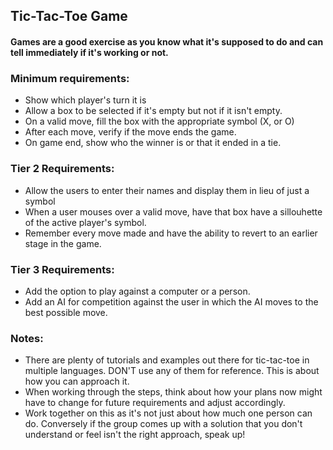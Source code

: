 ## Tic-Tac-Toe Game
#### Games are a good exercise as you know what it's supposed to do and can tell immediately if it's working or not.

### Minimum requirements:
* Show which player's turn it is
* Allow a box to be selected if it's empty but not if it isn't empty.
* On a valid move, fill the box with the appropriate symbol (X, or O)
* After each move, verify if the move ends the game.
* On game end, show who the winner is or that it ended in a tie.

### Tier 2 Requirements:
* Allow the users to enter their names and display them in lieu of just a symbol
* When a user mouses over a valid move, have that box have a sillouhette of the active player's symbol.
* Remember every move made and have the ability to revert to an earlier stage in the game.

### Tier 3 Requirements: 
* Add the option to play against a computer or a person.
* Add an AI for competition against the user in which the AI moves to the best possible move.


### Notes:
* There are plenty of tutorials and examples out there for tic-tac-toe in multiple languages. DON'T use any of them for reference. This is about how you can approach it.
* When working through the steps, think about how your plans now might have to change for future requirements and adjust accordingly.
* Work together on this as it's not just about how much one person can do. Conversely if the group comes up with a solution that you don't understand or feel isn't the right approach, speak up!
